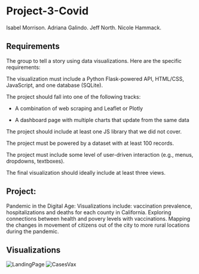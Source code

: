 # Project-3-Covid

Isabel Morrison. Adriana Galindo. Jeff North. Nicole Hammack.

## Requirements
The group to tell a story using data visualizations. Here are the specific requirements:

The visualization must include a Python Flask-powered API, HTML/CSS, JavaScript, and  one database (SQLite).

The project should fall into one of the following tracks:

- A combination of web scraping and Leaflet or Plotly

- A dashboard page with multiple charts that update from the same data

The project should include at least one JS library that we did not cover.

The project must be powered by a dataset with at least 100 records.

The project must include some level of user-driven interaction (e.g., menus, dropdowns, textboxes).

The final visualization should ideally include at least three views.

## Project: 

Pandemic in the Digital Age: 
Visualizations include: vaccination prevalence, hospitalizations and deaths for each county in California. Exploring connections between health and povery levels with vaccinations. Mapping the changes in movement of citizens out of the city to more rural locations during the pandemic. 

## Visualizations

![LandingPage](https://github.com/Nicole-Ham/Project-3-Covid/assets/134648078/fe8b4140-4d2f-4eb1-9506-e150ee8442a7)
![CasesVax](https://github.com/Nicole-Ham/Project-3-Covid/assets/134648078/c54502e2-6a34-4ada-86a7-ecdd981da6a8)



